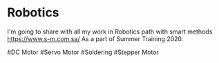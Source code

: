 # Robotics
I'm going to share with all my work in Robotics path with smart methods https://www.s-m.com.sa/
As a part of Summer Training 2020. 

#DC Motor
#Servo Motor
#Soldering
#Stepper Motor






